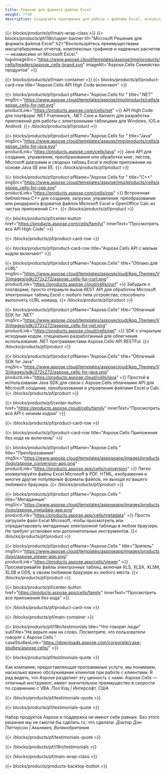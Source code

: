 ```yaml
---
title: Решение для формата файлов Excel
weight: 7730
description: Создавайте приложения для работы с файлами Excel, используя High Code или Low Code API или приложения без кода, чтобы просматривать, сравнивать, проверять или преобразовывать файлы Excel.
---
```

{{< blocks/products/pf/main-wrap-class >}}
{{< blocks/products/pf/i18n/upper-banner h1="Microsoft Решение для формата файлов Excel" h2="Воспользуйтесь преимуществами масштабируемых отчетов, комплексных графиков и надежных расчетов — независимо от Microsoft Excel." logoImageSrc="https://www.aspose.cloud/templates/aspose/img/products/cells/headers/aspose_cells-brand.svg" imageAlt="Aspose.Cells Семейство продуктов" >}}

{{< blocks/products/pf/main-container >}}
{{< blocks/products/pf/product-card-row title="Aspose.Cells API High Code включают" >}}

{{< blocks/products/pf/product pfName="Aspose.Cells for " title=".NET" imgSrc="https://www.aspose.cloud/templates/aspose/img/products/cells/aspose_cells-for-net.svg" productLink="https://products.aspose.com/cells/net" >}}
API High Code для платформ .NET Framework, .NET Core и Xamarin для разработки приложений для работы с электронными таблицами для Windows, iOS и Android.
{{< /blocks/products/pf/product >}}

{{< blocks/products/pf/product pfName="Aspose.Cells for " title="Java" imgSrc="https://www.aspose.cloud/templates/aspose/img/products/cells/aspose_cells-for-java.svg" productLink="https://products.aspose.com/cells/java" >}}
Java API для создания, управления, преобразования или обработки книг, листов, Microsoft диаграмм и сводных таблиц Excel в любом приложении на основе Java SE или EE.
{{< /blocks/products/pf/product >}}

{{< blocks/products/pf/product pfName="Aspose.Cells for " title="C++" imgSrc="https://www.aspose.cloud/templates/aspose/img/products/cells/aspose_cells-for-cpp.svg" productLink="https://products.aspose.com/cells/cpp" >}}
Встроенная библиотека C++ для создания, загрузки, управления, преобразования или рендеринга форматов файлов Microsoft Excel и OpenOffice Calc из чистых приложений C++.
{{< /blocks/products/pf/product >}}

{{< blocks/products/pf/center-button href="https://products.aspose.com/cells/family/" innerText="Просмотреть все API High Code" >}}

{{< /blocks/products/pf/product-card-row >}}

{{< blocks/products/pf/product-card-row title="Aspose.Cells API с малым кодом включают" >}}

{{< blocks/products/pf/product pfName="Aspose.Cells" title="Облако для cURL" imgSrc="https://www.aspose.cloud/templates/asposecloud/App_Themes/V3/images/sdk/272x272/aspose_cells-for-curl.png" productLink="https://products.aspose.cloud/cells/curl" >}}
Забудьте о платформе, просто отправьте вызов REST API для обработки Microsoft электронных таблиц Excel с любого типа устройства, способного выполнять cURL команд.
{{< /blocks/products/pf/product >}}

{{< blocks/products/pf/product pfName="Aspose.Cells" title="Облачный SDK for .NET" imgSrc="https://www.aspose.cloud/templates/asposecloud/App_Themes/V3/images/sdk/272x272/aspose_cells-for-net.png" productLink="https://products.aspose.cloud/cells/net" >}}
SDK с открытым исходным кодом, специально разработанный для облегчения использования .NET программистами Aspose.Cells API RESTFul.
{{< /blocks/products/pf/product >}}

{{< blocks/products/pf/product pfName="Aspose.Cells" title="Облачный SDK for Java" imgSrc="https://www.aspose.cloud/templates/asposecloud/App_Themes/V3/images/sdk/272x272/aspose_cells-for-java.png" productLink="https://products.aspose.cloud/cells/java" >}}
Простой в использовании Java SDK для связи с Aspose.Cells облачными API для Microsoft создания, преобразования и управления файлами Excel и Calc.
{{< /blocks/products/pf/product >}}

{{< blocks/products/pf/center-button href="https://products.aspose.cloud/cells/family" innerText="Просмотреть все API с низким кодом" >}}

{{< /blocks/products/pf/product-card-row >}}

{{< blocks/products/pf/product-card-row title="Aspose.Cells Приложения без кода не включены" >}}

{{< blocks/products/pf/product pfName="Aspose.Cells " title="Преобразование" imgSrc="https://www.aspose.cloud/templates/asposeapp/images/products/logo/aspose_conversion-app.png" productLink="https://products.aspose.app/cells/conversion" >}}
Легко конвертируйте файлы Excel Microsoft в PDF, HTML, изображения и многие другие популярные форматы файлов, не выходя из вашего любимого браузера.
{{< /blocks/products/pf/product >}}

{{< blocks/products/pf/product pfName="Aspose.Cells " title="Метаданные" imgSrc="https://www.aspose.cloud/templates/asposeapp/images/products/logo/aspose_metadata-app.png" productLink="https://products.aspose.app/cells/metadata" >}}
Просто загрузите файл Excel Microsoft, чтобы просмотреть или отредактировать метаданные электронной таблицы в любом браузере. Не требует установки или дополнительных инструментов.
{{< /blocks/products/pf/product >}}

{{< blocks/products/pf/product pfName="Aspose.Cells " title="Зритель" imgSrc="https://www.aspose.cloud/templates/asposeapp/images/products/logo/aspose_viewer-app.png" productLink="https://products.aspose.app/cells/viewer" >}}
Просматривайте файлы электронных таблиц, включая XLS, XLSX, XLSM, XLSB и ODS, в своем любимом браузере из любого места.
{{< /blocks/products/pf/product >}}

{{< blocks/products/pf/center-button href="https://products.aspose.app/cells/family" innerText="Просмотреть все приложения без кода" >}}

{{< /blocks/products/pf/product-card-row >}}

{{< /blocks/products/pf/main-container >}}

{{< blocks/products/pf/i18n/testimonials title="Что говорят люди" subTitle="Не верьте нам на слово. Посмотрите, что пользователи говорят о Aspose.Cells." caseStudiesLink="https://downloads.aspose.com/corporate/case-studies/aspose.cells/" >}}

{{< blocks/products/pf/testimonials-quote >}}
<p class="first">
 Как компания, предоставляющая программные услуги, мы понимаем, насколько важно обслуживание клиентов при работе с клиентами. Я рад видеть, что Aspose разделяет эту ценность с нами. Aspose.Cells — отличный инструмент, имеет значительное преимущество в скорости по сравнению с VBA.
 <em>
 Пол Кац | Интерсофт, США
 </em>
</p>

{{< /blocks/products/pf/testimonials-quote >}}

{{< blocks/products/pf/testimonials-quote >}}
<p class="second">
 Набор продуктов Aspose и поддержка не имеют себе равных. Без этого решения мы не смогли бы сделать то, что сделали.
 <em>
 Доктор Дэн Паттерсон | Акьюмен, Великобритания
 </em>
</p>

{{< /blocks/products/pf/testimonials-quote >}}

{{< /blocks/products/pf/i18n/testimonials >}}

{{< /blocks/products/pf/main-wrap-class >}}

{{< blocks/products/products-backtop-button >}}
